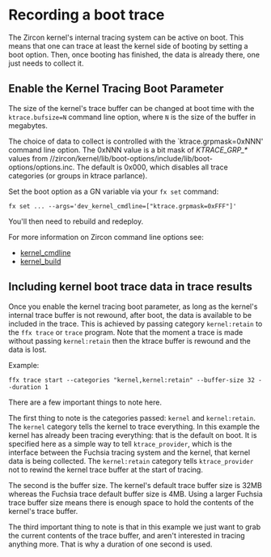 # Recording a boot trace

The Zircon kernel's internal tracing system can be active on boot. This means that one can trace at
least the kernel side of booting by setting a boot option. Then, once booting has finished, the data
is already there, one just needs to collect it.

## Enable the Kernel Tracing Boot Parameter

The size of the kernel's trace buffer can be changed at boot time
with the `ktrace.bufsize=N` command line option, where `N` is the size
of the buffer in megabytes.

The choice of data to collect is controlled with the `ktrace.grpmask=0xNNN'
command line option. The 0xNNN value is a bit mask of *KTRACE\_GRP\_\**
values from
//zircon/kernel/lib/boot-options/include/lib/boot-options/options.inc.
The default is 0x000, which disables all trace categories (or groups in
ktrace parlance).

Set the boot option as a GN variable via your `fx set` command:

```posix-terminal
fx set ... --args='dev_kernel_cmdline=["ktrace.grpmask=0xFFF"]'
```

You'll then need to rebuild and redeploy.

For more information on Zircon command line options see:
- [kernel_cmdline](/reference/kernel/kernel_cmdline.md)
- [kernel_build](/development/kernel/build.md)

## Including kernel boot trace data in trace results

Once you enable the kernel tracing boot parameter, as long as the kernel's internal trace buffer is
not rewound, after boot, the data is available to be included in the trace. This is achieved by
passing category `kernel:retain` to the `ffx trace` or `trace` program. Note that the moment a trace
is made without passing `kernel:retain` then the ktrace buffer is rewound and the data is lost.

Example:

```posix-terminal
ffx trace start --categories "kernel,kernel:retain" --buffer-size 32 --duration 1
```

There are a few important things to note here.

The first thing to note is the categories passed: `kernel` and `kernel:retain`.
The `kernel` category tells the kernel to trace everything.
In this example the kernel has already been tracing everything: that is
the default on boot. It is specified here as a simple way to
tell `ktrace_provider`, which is the interface between the Fuchsia tracing
system and the kernel, that kernel data is being collected.
The `kernel:retain` category tells `ktrace_provider` not to rewind the
kernel trace buffer at the start of tracing.

The second is the buffer size. The kernel's default trace buffer size
is 32MB whereas the Fuchsia trace default buffer size is 4MB.
Using a larger Fuchsia trace buffer size means there is enough space
to hold the contents of the kernel's trace buffer.

The third important thing to note is that in this example we just want
to grab the current contents of the trace buffer, and aren't interested
in tracing anything more. That is why a duration of one second is used.
